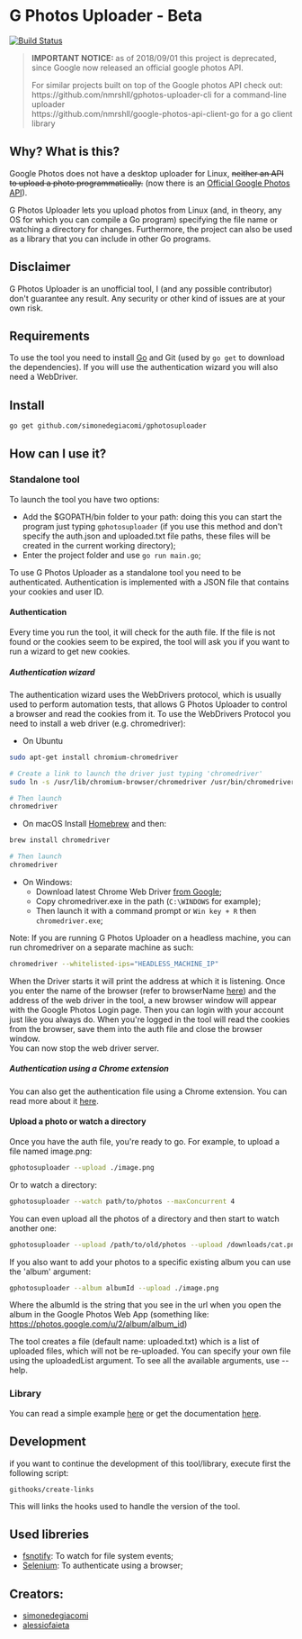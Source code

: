 # G Photos Uploader - Beta
[![Build Status](https://travis-ci.org/simonedegiacomi/gphotosuploader.svg?branch=master)](https://travis-ci.org/simonedegiacomi/gphotosuploader)

<blockquote background-color="red">
  <p>
    <b>IMPORTANT NOTICE: </b>as of 2018/09/01 this project is deprecated, since Google now released an official google photos API.
  </p>
  <p>
    <span>For similar projects built on top of the Google photos API check out:</span><br/>
    <span>https://github.com/nmrshll/gphotos-uploader-cli for a command-line uploader</span><br/>
    <span>https://github.com/nmrshll/google-photos-api-client-go for a go client library</span>
  </p>
</blockquote>


## Why? What is this?
Google Photos does not have a desktop uploader for Linux, ~~neither an API to upload a photo programmatically.~~ (now there is an [Official Google Photos API](https://developers.google.com/photos/)).

G Photos Uploader lets you upload photos from Linux (and, in theory, any OS for which you can compile a Go program) specifying the file name or watching a directory for changes.
Furthermore, the project can also be used as a library that you can include in other Go programs.

## Disclaimer
G Photos Uploader is an unofficial tool, I (and any possible contributor) don't guarantee any result. Any security or other kind of issues are at your own risk.

## Requirements
To use the tool you need to install [Go](https://golang.org/) and Git (used by ```go get``` to download the dependencies). If you will use the authentication wizard you will also need a WebDriver.

## Install

```sh
go get github.com/simonedegiacomi/gphotosuploader
```

## How can I use it?
### Standalone tool
To launch the tool you have two options:
- Add the $GOPATH/bin folder to your path: doing this you can start the program just typing ```gphotosuploader``` (if you use this method and don't specify the auth.json and uploaded.txt file paths, these files will be created in the current working directory);
- Enter the project folder and use ```go run main.go```;

To use G Photos Uploader as a standalone tool you need to be authenticated. Authentication is implemented with a JSON file that contains your cookies and user ID.

#### Authentication
Every time you run the tool, it will check for the auth file. If the file is not found or the cookies seem to be expired, the tool will ask you if you want to run a wizard to get new cookies.

##### Authentication wizard
The authentication wizard uses the WebDrivers protocol, which is usually used to perform automation tests, that allows G Photos Uploader to control a browser and read the cookies from it. To use the WebDrivers Protocol you need to install a web driver (e.g. chromedriver):

- On Ubuntu
```sh
sudo apt-get install chromium-chromedriver

# Create a link to launch the driver just typing 'chromedriver'
sudo ln -s /usr/lib/chromium-browser/chromedriver /usr/bin/chromedriver

# Then launch
chromedriver
```

- On macOS
Install [Homebrew](https://brew.sh/) and then:
```sh
brew install chromedriver

# Then launch
chromedriver
```

- On Windows:
    + Download latest Chrome Web Driver [from Google](https://sites.google.com/a/chromium.org/chromedriver/downloads);
    + Copy chromedriver.exe in the path (`C:\WINDOWS` for example);
    + Then launch it with a command prompt or `Win key + R` then `chromedriver.exe`;


Note: If you are running G Photos Uploader on a headless machine, you can run chromedriver on a separate machine as such:
```sh
chromedriver --whitelisted-ips="HEADLESS_MACHINE_IP"
```

When the Driver starts it will print the address at which it is listening.
Once you enter the name of the browser (refer to browserName [here](https://github.com/SeleniumHQ/selenium/wiki/DesiredCapabilities)) and the address of the web driver in the tool, a new browser window will appear with the Google Photos Login page.
Then you can login with your account just like you always do. When you're logged in the tool will read the cookies from the browser, save them into the auth file and close the browser window.  
You can now stop the web driver server.

##### Authentication using a Chrome extension
You can also get the authentication file using a Chrome extension. You can read more about it [here](https://github.com/simonedegiacomi/gphotosuploader/tree/master/crx-auth).


#### Upload a photo or watch a directory
Once you have the auth file, you're ready to go. For example, to upload a file named image.png:
```sh
gphotosuploader --upload ./image.png
```

Or to watch a directory:
```sh
gphotosuploader --watch path/to/photos --maxConcurrent 4
```

You can even upload all the photos of a directory and then start to watch another one:
```sh
gphotosuploader --upload /path/to/old/photos --upload /downloads/cat.png --watch path/to/new/photos
```

If you also want to add your photos to a specific existing album you can use the 'album' argument:
```sh
gphotosuploader --album albumId --upload ./image.png
```
Where the albumId is the string that you see in the url when you open the album in the Google Photos Web App
(something like: https://photos.google.com/u/2/album/album_id)

The tool creates a file (default name: uploaded.txt) which is a list of uploaded files, which will not be
re-uploaded. You can specify your own file using the uploadedList argument.
To see all the available arguments, use --help.

### Library
You can read a simple example [here](documentation/examples/simple.go) or get the documentation [here](http://godoc.org/github.com/simonedegiacomi/gphotosuploader).

## Development
if you want to continue the development of this tool/library, execute first the following script:
```
githooks/create-links
```
This will links the hooks used to handle the version of the tool.

## Used libreries
* [fsnotify](https://github.com/fsnotify/fsnotify): To watch for file system events;
* [Selenium](https://github.com/tebeka/selenium): To authenticate using a browser;


## Creators:
* [simonedegiacomi](https://github.com/simonedegiacomi)
* [alessiofaieta](https://github.com/alessiofaieta)
